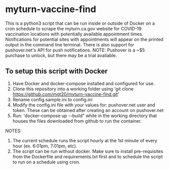 # myturn-vaccine-find

This is a python3 script that can be run inside or outside of Docker on a cron schedule to scrape the myturn.ca.gov website for COVID-19 vaccination locations with potentially available appointment times. Notifications for potential sites with appointments will appear on the printed output in the command line terminal. There is also support for pushover.net's API for push notifications. NOTE: Pushover is a ~$5 purchase to unlock, but there may be a trial available.

## To setup this script with Docker
1. Have Docker and docker-compose installed and configured for use.
2. Clone this repository into a working folder using 'git clone https://github.com/mgt20/myturn-vaccine-find.git'
3. Rename config.sample.ini to config.ini
4. Modify the config.ini file with your values for: pushover.net user and token. These can be obtained after creating an account on pushover.net
5. Run: 'docker-compose up --build" while in the working directory that houses the files downloaded from github to run the container.

NOTES:
1. The current schedule runs the script hourly at the 1st minute of every hour (ex. 6:01pm, 7:01pm, etc).
2. The script can be run without docker. Make sure to install pre-requisites from the Dockerfile and requirements.txt first and to schedule the script to run on a schedule using cron.
